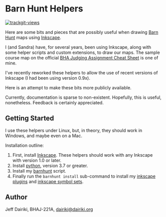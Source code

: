 # Barn Hunt Helpers

[![trackgit-views](https://us-central1-trackgit-analytics.cloudfunctions.net/token/ping/lhaq315q9lwjmpm6k47l)](https://trackgit.com)

Here are some bits and pieces that are possibly useful when drawing
[Barn Hunt][] maps using [Inkscape][].

I (and Sandra) have, for several years, been using Inkscape, along
with some helper scripts and custom extensions, to draw our maps. The
sample course map on the official [BHA Judging Assignment Cheat
Sheet][cheat] is one of mine.

I've recently reworked these helpers to allow the use of recent versions
of Inkscape (I had been using version 0.9x).

Here is an attempt to make these bits more publicly available.

Currently, documentation is sparse to non-existent.  Hopefully, this
is useful, nonetheless.  Feedback is certainly appreciated.

## Getting Started

I use these helpers under Linux, but, in theory, they should work in
Windows, and maybe even on a Mac.

Installation outline:

1. First, install [Inkscape][].
   These helpers should work with any Inkscape with version 1.0 or later.
2. Install [python](https://python.org), version 3.7 or greater.
3. Install my [barnhunt](https://github.com/barnhunt/barnhunt#installation)
   script.
4. Finally run the `barnhunt install` sub-command to install
   my [inkscape plugins](https://github.com/barnhunt/inkex-bh)
   and [inkscape symbol sets](https://github.com/barnhunt/bh-symbols).

## Author

Jeff Dairiki, BHAJ-221A, <dairiki@dairiki.org>

[Inkscape]: https://inkscape.org/ (The Inkscape home page)
[Barn Hunt]: https://www.barnhunt.com/ (Barn Hunt — a fabulous sport for dogs)
[cheat]: https://www.barnhunt.com/judge/resources.php?download=147
(The official BHA "Judging Assignment Cheat Sheet" which includes,
as an example, one of my course maps, drawn using Inkscape.)
